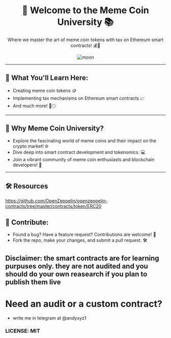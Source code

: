 <div align="center">
  <h1>🚀 Welcome to the Meme Coin University 📚</h1>
  <p>Where we master the art of meme coin tokens with tax on Ethereum smart contracts! 💰🧠</p>
  <img src="https://www.publicdomainpictures.net/pictures/400000/nahled/vollmond-mond-png-clipart.png" alt="moon"/>
</div>

---

## 📖 What You'll Learn Here:

- Creating meme coin tokens 🪙
- Implementing tax mechanisms on Ethereum smart contracts 📈
- And much more! 🚀🌕

---

## 🧠 Why Meme Coin University?

- Explore the fascinating world of meme coins and their impact on the crypto market! 🌐
- Dive deep into smart contract development and tokenomics. 💻
- Join a vibrant community of meme coin enthusiasts and blockchain developers! 🤝

---

## 🛠️ Resources

https://github.com/OpenZeppelin/openzeppelin-contracts/tree/master/contracts/token/ERC20 

## 🚀 Contribute:
- Found a bug? Have a feature request? Contributions are welcome! 🙌
- Fork the repo, make your changes, and submit a pull request. 🛠️

## Disclaimer: the smart contracts are for learning purpuses only. they are not audited and you should do your own reasearch if you plan to publish them live



# Need an audit or a custom contract?

- write me in telegram at @andyxyz1

### LICENSE: MIT
